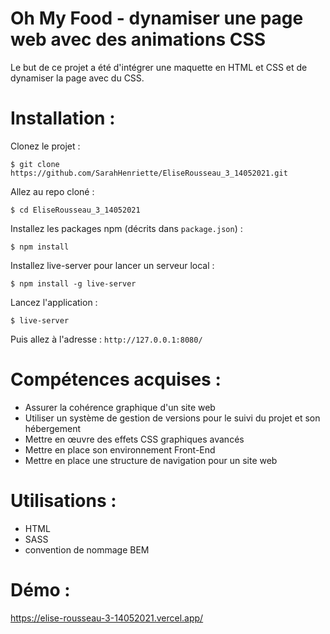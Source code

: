 # Oh My Food - dynamiser une page web avec des animations CSS
Le but de ce projet a été d'intégrer une maquette en HTML et CSS et de dynamiser la page avec du CSS.

# Installation :
Clonez le projet :
```
$ git clone https://github.com/SarahHenriette/EliseRousseau_3_14052021.git
```

Allez au repo cloné :
```
$ cd EliseRousseau_3_14052021
```

Installez les packages npm (décrits dans `package.json`) :
```
$ npm install
```

Installez live-server pour lancer un serveur local :
```
$ npm install -g live-server
```

Lancez l'application :
```
$ live-server
```

Puis allez à l'adresse : `http://127.0.0.1:8080/`

# Compétences acquises :
- Assurer la cohérence graphique d'un site web
- Utiliser un système de gestion de versions pour le suivi du projet et son hébergement
- Mettre en œuvre des effets CSS graphiques avancés
- Mettre en place son environnement Front-End
- Mettre en place une structure de navigation pour un site web

# Utilisations : 
- HTML
- SASS
- convention de nommage BEM 

# Démo :
https://elise-rousseau-3-14052021.vercel.app/